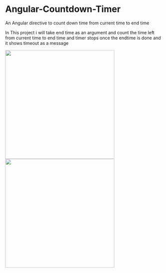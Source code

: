 # Angular-Countdown-Timer
An Angular directive to count down time from current time to end time

In This project i will take end time as an argument and count the time left from current time to end time and timer stops once the endtime is done and it shows timeout as a message

<img src="https://github.com/mujawar/Highchart_drillchart/blob/master/snap/firsttimeout.png" width="350"/>
  <img src="https://github.com/mujawar/Highchart_drillchart/blob/master/snap/timeout2.png" width="350"/>
</p>
